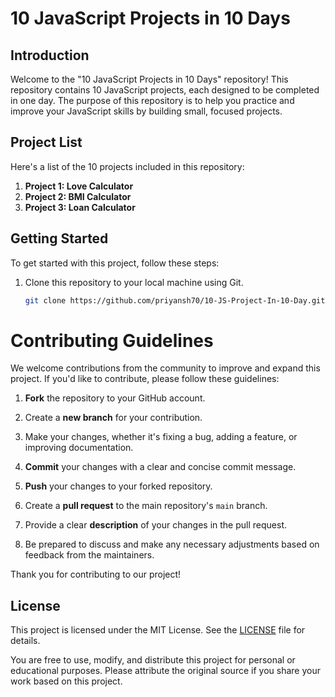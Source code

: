 # 10 JavaScript Projects in 10 Days

## Introduction

Welcome to the "10 JavaScript Projects in 10 Days" repository! This repository contains 10 JavaScript projects, each designed to be completed in one day. The purpose of this repository is to help you practice and improve your JavaScript skills by building small, focused projects.

## Project List

Here's a list of the 10 projects included in this repository:

1. **Project 1: Love Calculator**
2. **Project 2: BMI Calculator**
2. **Project 3: Loan Calculator**

## Getting Started

To get started with this project, follow these steps:

1. Clone this repository to your local machine using Git.

   ```bash
   git clone https://github.com/priyansh70/10-JS-Project-In-10-Day.git


# Contributing Guidelines

We welcome contributions from the community to improve and expand this project. If you'd like to contribute, please follow these guidelines:

1. **Fork** the repository to your GitHub account.

2. Create a **new branch** for your contribution.

3. Make your changes, whether it's fixing a bug, adding a feature, or improving documentation.

4. **Commit** your changes with a clear and concise commit message.

5. **Push** your changes to your forked repository.

6. Create a **pull request** to the main repository's `main` branch.

7. Provide a clear **description** of your changes in the pull request.

8. Be prepared to discuss and make any necessary adjustments based on feedback from the maintainers.

Thank you for contributing to our project!


## License

This project is licensed under the MIT License. See the [LICENSE](LICENSE) file for details.

You are free to use, modify, and distribute this project for personal or educational purposes. Please attribute the original source if you share your work based on this project.
